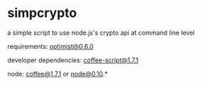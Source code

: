 simpcrypto
=================

a simple script to use node.js's crypto api at command line level

requirements:
optimist@0.6.0

developer dependencies:
coffee-script@1.7.1

node:
coffee@1.7.1
or
node@0.10.*